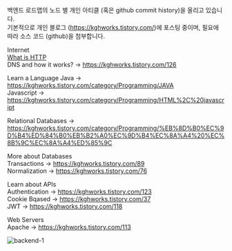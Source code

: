 백엔드 로드맵의 노드 별 개인 아티클 (혹은 github commit history)을 올리고 있습니다.  
기본적으로 개인 블로그 (https://kghworks.tistory.com/)에 포스팅 중이며, 필요에 따라 소스 코드 (github)을 첨부합니다.  
  
    
Internet  
[What is HTTP](https://kghworks.tistory.com/95)  
DNS and how it works? -> https://kghworks.tistory.com/126  
  
Learn a Language
Java -> https://kghworks.tistory.com/category/Programming/JAVA  
Javascript -> https://kghworks.tistory.com/category/Programming/HTML%2C%20javascript

Relational Databases -> https://kghworks.tistory.com/category/Programming/%EB%8D%B0%EC%9D%B4%ED%84%B0%EB%B2%A0%EC%9D%B4%EC%8A%A4%20%EC%8B%9C%EC%8A%A4%ED%85%9C  

More about Databases  
Transactions -> https://kghworks.tistory.com/89  
Normalization -> https://kghworks.tistory.com/76  

Learn about APIs  
Authentication -> https://kghworks.tistory.com/123  
Cookie Bqased -> https://kghworks.tistory.com/37  
JWT -> https://kghworks.tistory.com/118  
  
Web Servers  
Apache -> https://kghworks.tistory.com/113  
  
  
![backend-1](https://user-images.githubusercontent.com/53042858/228156594-5d49f42f-0c1e-4aff-95d8-1e73e56c1299.png)


